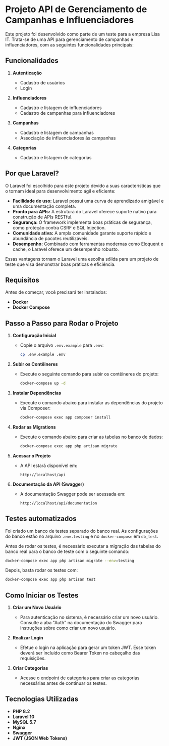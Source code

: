 # Projeto API de Gerenciamento de Campanhas e Influenciadores

Este projeto foi desenvolvido como parte de um teste para a empresa Lisa IT. Trata-se de uma API para gerenciamento de campanhas e influenciadores, com as seguintes funcionalidades principais:

## Funcionalidades

1. **Autenticação**
   - Cadastro de usuários
   - Login

2. **Influenciadores**
   - Cadastro e listagem de influenciadores
   - Cadastro de campanhas para influenciadores

3. **Campanhas**
   - Cadastro e listagem de campanhas
   - Associação de influenciadores às campanhas

4. **Categorias**
   - Cadastro e listagem de categorias

## Por que Laravel?
O Laravel foi escolhido para este projeto devido a suas características que o tornam ideal para desenvolvimento ágil e eficiente:

- **Facilidade de uso:** Laravel possui uma curva de aprendizado amigável e uma documentação completa.
- **Pronto para APIs:** A estrutura do Laravel oferece suporte nativo para construção de APIs RESTful.
- **Segurança:** O framework implementa boas práticas de segurança, como proteção contra CSRF e SQL Injection.
- **Comunidade ativa:** A ampla comunidade garante suporte rápido e abundância de pacotes reutilizáveis.
- **Desempenho:** Combinado com ferramentas modernas como Eloquent e cache, o Laravel oferece um desempenho robusto.

Essas vantagens tornam o Laravel uma escolha sólida para um projeto de teste que visa demonstrar boas práticas e eficiência.

## Requisitos

Antes de começar, você precisará ter instalados:

- **Docker**
- **Docker Compose**

## Passo a Passo para Rodar o Projeto

1. **Configuração Inicial**
   - Copie o arquivo `.env.example` para `.env`:
     ```bash
     cp .env.example .env
     ```

2. **Subir os Contêineres**
   - Execute o seguinte comando para subir os contêineres do projeto:
     ```bash
     docker-compose up -d
     ```

3. **Instalar Dependências**
   - Execute o comando abaixo para instalar as dependências do projeto via Composer:
     ```bash
     docker-compose exec app composer install
     ```

4. **Rodar as Migrations**
   - Execute o comando abaixo para criar as tabelas no banco de dados:
     ```bash
     docker-compose exec app php artisan migrate
     ```

5. **Acessar o Projeto**
   - A API estará disponível em:
     ```
     http://localhost/api
     ```

6. **Documentação da API (Swagger)**
   - A documentação Swagger pode ser acessada em:
     ```
     http://localhost/api/documentation
     ```
## Testes automatizados

Foi criado um banco de testes separado do banco real. As configurações do banco estão no arquivo `.env.testing` e no `docker-compose` em `db_test`.

Antes de rodar os testes, é necessário executar a migração das tabelas do banco real para o banco de teste com o seguinte comando:

```bash
docker-compose exec app php artisan migrate --env=testing
```

Depois, basta rodar os testes com:

```bash
docker-compose exec app php artisan test
```   

## Como Iniciar os Testes

1. **Criar um Novo Usuário**
   - Para autenticação no sistema, é necessário criar um novo usuário. Consulte a aba "Auth" na documentação do Swagger para instruções sobre como criar um novo usuário.

2. **Realizar Login**
   - Efetue o login na aplicação para gerar um token JWT. Esse token deverá ser incluído como Bearer Token no cabeçalho das requisições.

3. **Criar Categorias**
   - Acesse o endpoint de categorias para criar as categorias necessárias antes de continuar os testes.

## Tecnologias Utilizadas

- **PHP 8.2**
- **Laravel 10**
- **MySQL 5.7**
- **Nginx**
- **Swagger**
- **JWT (JSON Web Tokens)**
